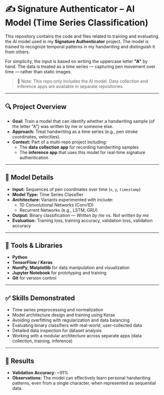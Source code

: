 # ✍️ Signature Authenticator – AI Model (Time Series Classification)

This repository contains the code and files related to training and evaluating the AI model used in my **Signature Authenticator** project. The model is trained to recognize temporal patterns in my handwriting and distinguish it from others.

For simplicity, the input is based on writing the uppercase letter **"A"** by hand. The data is treated as a time series — capturing pen movement over time — rather than static images.

> 📁 Note: This repo only includes the AI model. Data collection and inference apps are available in separate repositories.

---

## 🔍 Project Overview

- **Goal:** Train a model that can identify whether a handwriting sample (of the letter "A") was written by me or someone else.
- **Approach:** Treat handwriting as a time series (e.g., pen stroke coordinates, velocities).
- **Context:** Part of a multi-repo project including:
  - The **data collection app** for recording handwriting samples
  - The **inference app** that uses this model for real-time signature authentication

---

## 🧠 Model Details

- **Input:** Sequences of pen coordinates over time (`x`, `y`, `timestamp`)
- **Model Type:** Time Series Classifier
- **Architecture:** Variants experimented with include:
  - 1D Convolutional Networks (Conv1D)
  - Recurrent Networks (e.g., LSTM, GRU)
- **Output:** Binary classification — *Written by me* vs. *Not written by me*
- **Evaluation:** Training loss, training accuracy, validation loss, validation accuracy

---

## 🔧 Tools & Libraries

- **Python**
- **TensorFlow / Keras**
- **NumPy, Matplotlib** for data manipulation and visualization
- **Jupyter Notebook** for prototyping and training
- **Git** for version control

---

## ✅ Skills Demonstrated

- Time series preprocessing and normalization  
- Model architecture design and training using Keras  
- Avoiding overfitting with regularization and data balancing  
- Evaluating binary classifiers with real-world, user-collected data
- Detailed data inspection for dataset analysis
- Working with a modular architecture across separate apps (data collection, training, inference)

---

## 🔬 Results

- **Validation Accuracy:** ~91%  
- **Observations:** The model can effectively learn personal handwriting patterns, even from a single character, when represented as sequential data.
